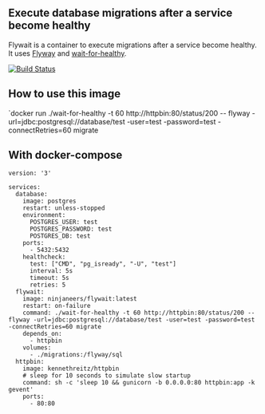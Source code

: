 ## Execute database migrations after a service become healthy

Flywait is a container to execute migrations after a service become healthy. It uses [Flyway](https://flywaydb.org/) and [wait-for-healthy](https://github.com/ninjaneers-team/wait-for-healthy).

[![Build Status](https://travis-ci.org/ninjaneers-team/flywait.svg?branch=master)](https://travis-ci.org/ninjaneers-team/flywait)

## How to use this image

`docker run ./wait-for-healthy -t 60 http://httpbin:80/status/200 -- flyway -url=jdbc:postgresql://database/test -user=test -password=test -connectRetries=60 migrate

## With docker-compose

```
version: '3'

services:
  database:
    image: postgres
    restart: unless-stopped
    environment:
      POSTGRES_USER: test
      POSTGRES_PASSWORD: test
      POSTGRES_DB: test
    ports:
      - 5432:5432
    healthcheck:
      test: ["CMD", "pg_isready", "-U", "test"]
      interval: 5s
      timeout: 5s
      retries: 5
  flywait:
    image: ninjaneers/flywait:latest
    restart: on-failure
    command: ./wait-for-healthy -t 60 http://httpbin:80/status/200 -- flyway -url=jdbc:postgresql://database/test -user=test -password=test -connectRetries=60 migrate
    depends_on:
      - httpbin
    volumes:
      - ./migrations:/flyway/sql
  httpbin:
    image: kennethreitz/httpbin
    # sleep for 10 seconds to simulate slow startup
    command: sh -c 'sleep 10 && gunicorn -b 0.0.0.0:80 httpbin:app -k gevent'
    ports:
      - 80:80
```

